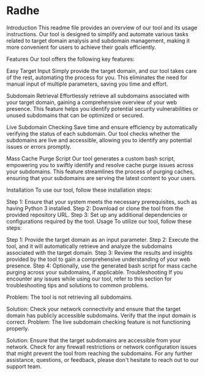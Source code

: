 # Radhe 

Introduction
This readme file provides an overview of our tool and its usage instructions. Our tool is designed to simplify and automate various tasks related to target domain analysis and subdomain management, making it more convenient for users to achieve their goals efficiently.

Features
Our tool offers the following key features:

Easy Target Input
Simply provide the target domain, and our tool takes care of the rest, automating the process for you. This eliminates the need for manual input of multiple parameters, saving you time and effort.

Subdomain Retrieval
Effortlessly retrieve all subdomains associated with your target domain, gaining a comprehensive overview of your web presence. This feature helps you identify potential security vulnerabilities or unused subdomains that can be optimized or secured.

Live Subdomain Checking
Save time and ensure efficiency by automatically verifying the status of each subdomain. Our tool checks whether the subdomains are live and accessible, allowing you to identify any potential issues or errors promptly.

Mass Cache Purge Script
Our tool generates a custom bash script, empowering you to swiftly identify and resolve cache purge issues across your subdomains. This feature streamlines the process of purging caches, ensuring that your subdomains are serving the latest content to your users.

Installation
To use our tool, follow these installation steps:

Step 1: Ensure that your system meets the necessary prerequisites, such as having Python 3 installed.
Step 2: Download or clone the tool from the provided repository URL.
Step 3: Set up any additional dependencies or configurations required by the tool.
Usage
To utilize our tool, follow these steps:

Step 1: Provide the target domain as an input parameter.
Step 2: Execute the tool, and it will automatically retrieve and analyze the subdomains associated with the target domain.
Step 3: Review the results and insights provided by the tool to gain a comprehensive understanding of your web presence.
Step 4: Optionally, use the generated bash script for mass cache purging across your subdomains, if applicable.
Troubleshooting
If you encounter any issues while using our tool, refer to this section for troubleshooting tips and solutions to common problems.

Problem: The tool is not retrieving all subdomains.

Solution: Check your network connectivity and ensure that the target domain has publicly accessible subdomains. Verify that the input domain is correct.
Problem: The live subdomain checking feature is not functioning properly.

Solution: Ensure that the target subdomains are accessible from your network. Check for any firewall restrictions or network configuration issues that might prevent the tool from reaching the subdomains.
For any further assistance, questions, or feedback, please don't hesitate to reach out to our support team.
